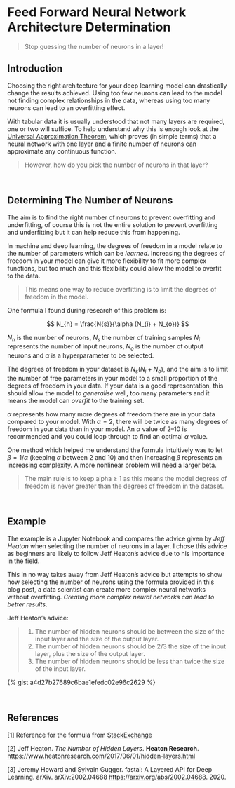 # Feed Forward Neural Network Architecture Determination

> Stop guessing the number of neurons in a layer!


## Introduction
Choosing the right architecture for your deep learning model can drastically change the results achieved. Using too few neurons can lead to the model not finding complex relationships in the data, whereas using too many neurons can lead to an overfitting effect.

With tabular data it is usually understood that not many layers are required, one or two will suffice. To help understand why this is enough look at the [Universal Approximation Theorem](https://en.wikipedia.org/wiki/Universal_approximation_theorem), which proves (in simple terms) that a neural network with one layer and a finite number of neurons can approximate any continuous function.

> However, how do you pick the number of neurons in that layer?

<br>

## Determining The Number of Neurons
The aim is to find the right number of neurons to prevent overfitting and underfitting, of course this is not the entire solution to prevent overfitting and underfitting but it can help reduce this from happening.

In machine and deep learning, the degrees of freedom in a model relate to the number of parameters which can be _learned_. Increasing the degrees of freedom in your model can give it more flexibility to fit more complex functions, but too much and this flexibility could allow the model to overfit to the data.

> This means one way to reduce overfitting is to limit the degrees of freedom in the model.

One formula I found during research of this problem is:

$$ N_{h} = \frac{N{s}}{\alpha (N_{i} + N_{o})} $$

$N_{h}$ is the number of neurons, $N_{s}$ the number of training samples $N_{i}$ represents the number of input neurons, $N_{o}$ is the number of output neurons and $\alpha$ is a hyperparameter to be selected.

The degrees of freedom in your dataset is $N_{s}(N_{i} + N_{o})$, and the aim is to limit the number of free parameters in your model to a small proportion of the degrees of freedom in your data. If your data is a good representation, this should allow the model to _generalise_ well, too many parameters and it means the model can _overfit_ to the training set.

$\alpha$ represents how many more degrees of freedom there are in your data compared to your model. With $\alpha = 2$, there will be twice as many degrees of freedom in your data than in your model. An $\alpha$ value of $2–10$ is recommended and you could loop through to find an optimal $\alpha$ value.

One method which helped me understand the formula intuitively was to let $\beta = 1 / \alpha$ (keeping $\alpha$ between $2$ and $10$) and then increasing $\beta$ represents an increasing complexity. A more nonlinear problem will need a larger beta.

> The main rule is to keep alpha ≥ 1 as this means the model degrees of freedom is never greater than the degrees of freedom in the dataset.

<br>

## Example
The example is a Jupyter Notebook and compares the advice given by _Jeff Heaton_ when selecting the number of neurons in a layer. I chose this advice as beginners are likely to follow Jeff Heaton’s advice due to his importance in the field.

This in no way takes away from Jeff Heaton’s advice but attempts to show how selecting the number of neurons using the formula provided in this blog post, a data scientist can create more complex neural networks without overfitting. _Creating more complex neural networks can lead to better results_.

Jeff Heaton’s advice:

> 1. The number of hidden neurons should be between the size of the input layer and the size of the output layer.
> 2. The number of hidden neurons should be 2/3 the size of the input layer, plus the size of the output layer.
> 3. The number of hidden neurons should be less than twice the size of the input layer.


{% gist a4d27b27689c6bae1efedc02e96c2629 %}

<br>

## References
[1]  Reference for the formula from [StackExchange](https://stats.stackexchange.com/questions/181/how-to-choose-the-number-of-hidden-layers-and-nodes-in-a-feedforward-neural-netw) 

[2] Jeff Heaton. _The Number of Hidden Layers_. __Heaton Research__. https://www.heatonresearch.com/2017/06/01/hidden-layers.html

[3] Jeremy Howard and Sylvain Gugger. fastai: A Layered API for Deep Learning. arXiv. arXiv:2002.04688 https://arxiv.org/abs/2002.04688. 2020.
